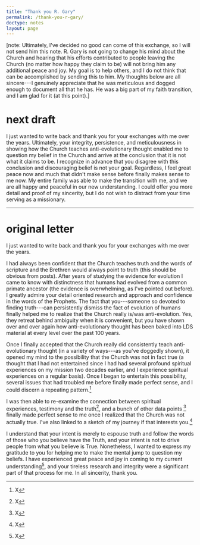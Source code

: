 ```yaml
---
title: "Thank you R. Gary"
permalink: /thank-you-r-gary/
doctype: notes
layout: page
---
```


[note: Ultimately, I've decided no good can come of this exchange, so I will not send him this note.  R. Gary is not going to change his mind about the Church and hearing that his efforts contributed to people leaving the Church (no matter how happy they claim to be) will not bring him any additional peace and joy.  My goal is to help others, and I do not think that can be accomplished by sending this to him.  My thoughts below are all sincere---I genuinely appreciate that he was meticulous and dogged enough to document all that he has.  He was a big part of my faith transition, and I am glad for it (at this point).]

# next draft

I just wanted to write back and thank you for your exchanges with me over the years.  Ultimately, your integrity, persistence, and meticulousness in showing how the Church teaches anti-evolutionary thought enabled me to question my belief in the Church and arrive at the conclusion that it is not what it claims to be.  I recognize in advance that you disagree with this conclusion and discouraging belief is not your goal.  Regardless, I feel great peace now and much that didn't make sense before finally makes sense to me now.  My entire family was able to make the transition with me, and we are all happy and peaceful in our new understanding.  I could offer you more detail and proof of my sincerity, but I do not wish to distract from your time serving as a missionary.

---
# original letter

I just wanted to write back and thank you for your exchanges with me over the years.

I had always been confident that the Church teaches truth and the words of scripture and the Brethren would always point to truth (this should be obvious from posts).  After years of studying the evidence for evolution I came to know with distinctness that humans had evolved from a common primate ancestor (the evidence is overwhelming, as I've pointed out before).  I greatly admire your detail oriented research and approach and confidence in the words of the Prophets.  The fact that you---someone so devoted to finding truth---can persistently dismiss the fact of evolution of humans finally helped me to realize that the Church really is/was anti-evolution.  Yes, they retreat behind ambiguity when it is convenient, but you have shown over and over again how anti-evolutionary thought has been baked into LDS material at every level over the past 100 years.

Once I finally accepted that the Church really did consistently teach anti-evolutionary thought (in a variety of ways---as you've doggedly shown), it opened my mind to the possibility that the Church was not in fact true (a thought that I had not entertained since I had had several profound spiritual experiences on my mission two decades earlier, and I experience spiritual experiences on a regular basis).  Once I began to entertain this possibility, several issues that had troubled me before finally made perfect sense, and I could discern a repeating pattern.[^repeating_pattern]

I was then able to re-examine the connection between spiritual experiences, testimony and the truth[^testimony], and a bunch of other data points [^five_key_facts] finally made perfect sense to me once I realized that the Church was not actually true.  I've also linked to a sketch of my journey if that interests you.[^my_journey]

I understand that your intent is merely to espouse truth and follow the words of those who you believe have the Truth, and your intent is not to drive people from what you believe is True.  Nonetheless, I wanted to express my gratitude to you for helping me to make the mental jump to question my beliefs.  I have experienced great peace and joy in coming to my current understanding[^my_beliefs], and your tireless research and integrity were a significant part of that process for me.  In all sincerity, thank you.

[^repeating_pattern]: X
[^five_key_facts]: X
[^testimony]: X
[^my_journey]: X
[^my_beliefs]: X
